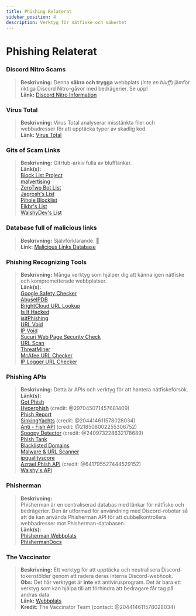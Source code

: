 ```yaml
---
title: Phishing Relaterat 
sidebar_position: 4
description: Verktyg för nätfiske och säkerhet
---
```


# Phishing Relaterat

### Discord Nitro Scams
> __Beskrivning:__ Denna **säkra och trygga** webbplats (*inte en bluff*) jämför riktiga Discord Nitro-gåvor med bedrägerier. Se upp!   <br/>
__Länk:__ [Discord Nitro Information](https://dicsord.gq/)

### Virus Total
> __Beskrivning:__ Virus Total analyserar misstänkta filer och webbadresser för att upptäcka typer av skadlig kod.   <br/>
__Länk:__ [Virus Total](https://www.virustotal.com/gui/home/upload)

### Gits of Scam Links
> __Beskrivning:__ GitHub-arkiv fulla av blufflänkar.   <br/>
__Länk(s):__  
[Block List Project](https://blocklistproject.github.io/Lists/)   <br/>
[malvertising](https://github.com/D09r/malvertising/blob/master/scam-domains.csv)   <br/>
[ZeroTwo Bot List](https://github.com/ZeroTwo-Bot/anti-fish-lists/)   <br/>
[Jagrosh's List](https://github.com/jagrosh/Vortex/tree/master/lists)   <br/>
[Pihole Blocklist](https://github.com/mhhakim/pihole-blocklist/)   <br/>
[Elkbr's List](https://github.com/elbkr/bad-websites)  <br/>
[WalshyDev's List](https://github.com/WalshyDev/Discord-bad-domains/blob/main/bad-domains.json)

### Database full of malicious links
> __Beskrivning:__ Självförklarande. 🔢   <br/>
__Link:__ [Malicious Links Database](https://urlhaus.abuse.ch/browse/)

### Phishing Recognizing Tools
> __Beskrivning:__ Många verktyg som hjälper dig att känna igen nätfiske och komprometterade webbplatser.  <br/>
__Länk(s):__ <br/>
[Google Safety Checker](https://transparencyreport.google.com/safe-browsing/search)  <br/>
[AbuseIPDB](https://www.abuseipdb.com/)  <br/>
[BrightCloud URL Lookup](https://www.brightcloud.com/tools/url-ip-lookup.php)  <br/>
[Is It Hacked](https://www.isithacked.com/)  <br/>
[isitPhishing](https://isitphishing.org/) <br/>
[URL Void](https://www.urlvoid.com/)  <br/>
[IP Void](https://www.ipvoid.com/)  <br/>
[Sucuri Web Page Security Check](https://unmask.sucuri.net/security-report/)  <br/>
[URL Scan](https://urlscan.io/)  <br/>
[ThreatMiner](https://www.threatminer.org/)  <br/>
[McAfee URL Checker](https://www.trustedsource.org/)  <br/>
[IP Logger URL Checker](https://iplogger.com/url-checker)

### Phishing APIs 
> __Beskrivning:__ Detta är APIs och verktyg för att hantera nätfiskeförsök.   <br/>
__Länk(s):__ <br/>
[Got Phish](http://gotphish.com/)   <br/>
[Hyperphish](https://api.hyperphish.com/docs) (credit: @297045071457681409)   <br/>
[Phish Report](https://phish.report/)   <br/>
[SinkingYachts](https://phish.sinking.yachts/docs) (credit: @204414611578028034)  <br/>
[Anti - Fish API](https://anti-fish.bitflow.dev/) (credit: @218508002255306752)   <br/>
[Spoopy Detector](https://spoopy.oceanlord.me/) (credit: @240973228632178689)   <br/>
[Phish Tank](https://phishtank.org/)   <br/>
[Blacklisted Domains](https://api.hyperphish.com/gimme-domains) <br/>
[Malware & URL Scanner](https://chrome.google.com/webstore/detail/malware-url-scanner/ianpniapgjchiheejeipopldaanbjicd) <br/>
[ipqualityscore](https://www.ipqualityscore.com/threat-feeds/malicious-url-scanner)  <br/>
[Azrael Phish API](https://phish.azrael.gg/) (credit: @641795527444529152)  <br/>
[Walshy's API](https://bad-domains.walshy.dev/)

### Phisherman 
> __Beskrivning:__   <br/>
Phisherman är en centraliserad databas med länkar för nätfiske och bedrägerier. Den är utformad för användning med Discord-robotar så att de kan använda Phisherman API för att dubbelkontrollera webbadresser mot Phisherman-databasen.   <br/>
__Länk(s):__   <br/>
[Phisherman Webbplats](https://phisherman.gg/)   <br/>
[PhishermanDocs](https://docs.phisherman.gg/)

### The Vaccinator
> __Beskrivning:__ Ett verktyg för att upptäcka och neutralisera Discord-tokenstölder genom att radera deras interna Discord-webhook. <br/>
__Obs:__ Det här verktyget är **inte** ett antivirusprogram. Det är bara ett verktyg som kan hjälpa till att förhindra att bedragare får tag på andras data. <br/>
__Länk:__ [Webbplats](https://sketchy.tel/)  <br/>
__Kredit:__ The Vaccinator Team (contact: @204414611578028034)
